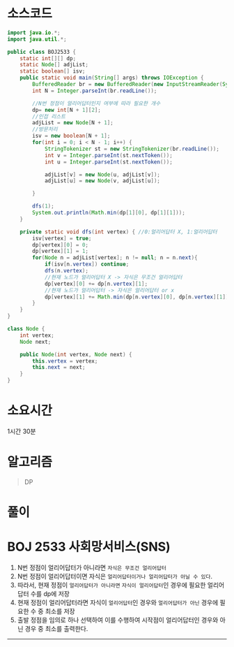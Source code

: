 # 소스코드

```Java
import java.io.*;
import java.util.*;

public class BOJ2533 {
    static int[][] dp;
    static Node[] adjList;
    static boolean[] isv;
    public static void main(String[] args) throws IOException {
        BufferedReader br = new BufferedReader(new InputStreamReader(System.in));
        int N = Integer.parseInt(br.readLine());

        //N번 정점이 얼리어답터인지 여부에 따라 필요한 개수
        dp= new int[N + 1][2];
        //인접 리스트
        adjList = new Node[N + 1];
        //방문처리
        isv = new boolean[N + 1];
        for(int i = 0; i < N - 1; i++) {
            StringTokenizer st = new StringTokenizer(br.readLine());
            int v = Integer.parseInt(st.nextToken());
            int u = Integer.parseInt(st.nextToken());

            adjList[v] = new Node(u, adjList[v]);
            adjList[u] = new Node(v, adjList[u]);

        }

        dfs(1);
        System.out.println(Math.min(dp[1][0], dp[1][1]));
    }

    private static void dfs(int vertex) { //0:얼리어답터 X, 1:얼리어답터
        isv[vertex] = true;
        dp[vertex][0] = 0;
        dp[vertex][1] = 1;
        for(Node n = adjList[vertex]; n != null; n = n.next){
            if(isv[n.vertex]) continue;
            dfs(n.vertex);
            //현재 노드가 얼리어답터 X -> 자식은 무조건 얼리어답터
            dp[vertex][0] += dp[n.vertex][1];
            //현재 노드가 얼리어답터 -> 자식은 얼리어답터 or x
            dp[vertex][1] += Math.min(dp[n.vertex][0], dp[n.vertex][1]);
        }
    }
}

class Node {
    int vertex;
    Node next;

    public Node(int vertex, Node next) {
        this.vertex = vertex;
        this.next = next;
    }
}

```

# 소요시간

1시간 30분

# 알고리즘

> DP

# 풀이

# BOJ 2533 사회망서비스(SNS)

1. N번 정점이 얼리어답터가 아니라면 `자식은 무조건 얼리어답터`
2. N번 정점이 얼리어답터이면 자식은 `얼리어답터이거나 얼리어답터가 아닐 수 있다`.
3. 따라서, 현재 정점이 `얼리어답터가 아니라면` `자식이 얼리어답터`인 경우에 필요한 얼리어답터 수를 dp에 저장
4. 현재 정점이 얼리어답터라면 자식이 `얼리어답터`인 경우와 `얼리어답터가 아닌` 경우에 필요한 수 중 최소를 저장
5. 출발 정점을 임의로 하나 선택하여 이를 수행하여 시작점이 얼리어답터인 경우와 아닌 경우 중 최소를 출력한다.

---
